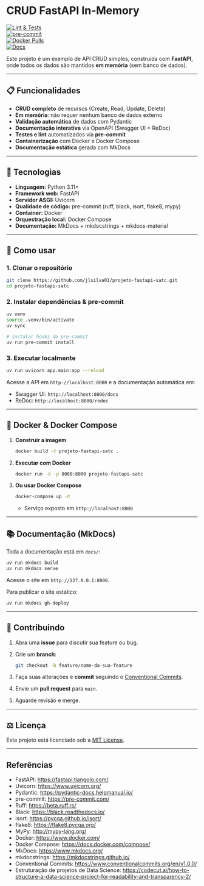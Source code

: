 # CRUD FastAPI In-Memory

[![Lint & Tests](https://img.shields.io/github/actions/workflow/status/astral/fastapi-crud-inmemory/ci.yml?branch=main)](https://github.com/jlsilva01/projeto-fastapi-satc/actions)  
[![pre-commit](https://img.shields.io/badge/pre--commit-enabled-brightgreen.svg)](https://github.com/jlsilva01/projeto-fastapi-satc)  
[![Docker Pulls](https://img.shields.io/docker/pulls/jlsilva01/projeto-fastapi-satc)](https://hub.docker.com/r/jlsilva01/projeto-fastapi-satc)  
[![Docs](https://img.shields.io/badge/docs-mkdocs-blue)](https://jlsilva01.github.io/projeto-fastapi-satc/)  

Este projeto é um exemplo de API CRUD simples, construída com **FastAPI**, onde todos os dados são mantidos **em memória** (sem banco de dados).

---

## 📋 Funcionalidades

- **CRUD completo** de recursos (Create, Read, Update, Delete)  
- **Em memória**: não requer nenhum banco de dados externo  
- **Validação automática** de dados com Pydantic  
- **Documentação interativa** via OpenAPI (Swagger UI + ReDoc)  
- **Testes e lint** automatizados via **pre-commit**  
- **Containerização** com Docker e Docker Compose  
- **Documentação estática** gerada com MkDocs  

---

## 🔧 Tecnologias

- **Linguagem:** Python 3.11+  
- **Framework web:** FastAPI  
- **Servidor ASGI:** Uvicorn  
- **Qualidade de código:** pre-commit (ruff, black, isort, flake8, mypy)  
- **Container:** Docker  
- **Orquestração local:** Docker Compose  
- **Documentação:** MkDocs + mkdocstrings + mkdocs-material

---

## 🚀 Como usar

### 1. Clonar o repositório

```bash
git clone https://github.com/jlsilva01/projeto-fastapi-satc.git
cd projeto-fastapi-satc
```

### 2. Instalar dependências & pre-commit

```bash
uv venv
source .venv/bin/activate
uv sync

# instalar hooks do pre-commit
uv run pre-commit install
```

### 3. Executar localmente

```bash
uv run uvicorn app.main:app --reload
```

Acesse a API em `http://localhost:8000` e a documentação automática em:
- Swagger UI: `http://localhost:8000/docs`
- ReDoc:       `http://localhost:8000/redoc`

---

## 🐳 Docker & Docker Compose

1. **Construir a imagem**  
    ```bash
    docker build -t projeto-fastapi-satc .
    ```

2. **Executar com Docker**  
   ```bash
   docker run -d -p 8000:8000 projeto-fastapi-satc
   ```

3. **Ou usar Docker Compose**  
   ```bash
   docker-compose up -d
   ```
   - Serviço exposto em `http://localhost:8000`

---

## 📚 Documentação (MkDocs)

Toda a documentação está em `docs/`:

```bash
uv run mkdocs build
uv run mkdocs serve
```

Acesse o site em `http://127.0.0.1:8000`.

Para publicar o site estático:

```bash
uv run mkdocs gh-deploy
```

---

## 🤝 Contribuindo

1. Abra uma **issue** para discutir sua feature ou bug.  
2. Crie um **branch**:  

   ```bash
   git checkout -b feature/nome-da-sua-feature
   ```
3. Faça suas alterações e **commit** seguindo o [Conventional Commits](https://www.conventionalcommits.org/en/v1.0.0/).  
4. Envie um **pull request** para `main`.  
5. Aguarde revisão e merge.

---

## ⚖️ Licença

Este projeto está licenciado sob a [MIT License](./LICENSE).  

---

## Referências

- FastAPI: https://fastapi.tiangolo.com/  
- Uvicorn: https://www.uvicorn.org/  
- Pydantic: https://pydantic-docs.helpmanual.io/  
- pre-commit: https://pre-commit.com/  
- Ruff: https://beta.ruff.rs/  
- Black: https://black.readthedocs.io/  
- isort: https://pycqa.github.io/isort/  
- flake8: https://flake8.pycqa.org/  
- MyPy: http://mypy-lang.org/  
- Docker: https://www.docker.com/  
- Docker Compose: https://docs.docker.com/compose/  
- MkDocs: https://www.mkdocs.org/  
- mkdocstrings: https://mkdocstrings.github.io/  
- Conventional Commits: https://www.conventionalcommits.org/en/v1.0.0/  
- Estruturação de projetos de Data Science: https://codecut.ai/how-to-structure-a-data-science-project-for-readability-and-transparency-2/  


